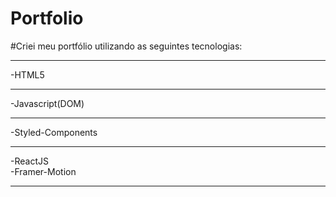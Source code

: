 # Portfolio

#Criei meu portfólio utilizando as seguintes tecnologias:
<br/>
<hr/>
-HTML5
<br/>
<hr/>
-Javascript(DOM)
<br/>
<hr/>
-Styled-Components
<br/>
<hr/>
-ReactJS
<br/>
-Framer-Motion
<br/>
<hr/>
